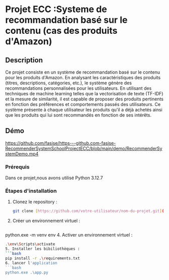 # Projet ECC :Systeme de recommandation basé sur le contenu (cas des produits d'Amazon)

## Description
Ce projet consiste en un système de recommandation basé sur le contenu pour les produits d'Amazon. En analysant les caractéristiques des produits (titres, descriptions, catégories, etc.), le système génère des recommandations personnalisées pour les utilisateurs. En utilisant des techniques de machine learning telles que la vectorisation de texte (TF-IDF) et la mesure de similarité, il est capable de proposer des produits pertinents en fonction des préférences et comportements passés des utilisateurs. Ce système présente à chaque utilisateur les produits qu'il a déjà achetés ainsi que les produits qui lui sont recommandés en fonction de ses intérêts.

## Démo
https://github.com/fasise/https---github.com-fasise-RecommenderSystemSchoolProjectECC/blob/main/demo/RecommenderSystemDemo.mp4

### Prérequis
Dans ce projet,nous avons utilisé Python 3.12.7 

### Étapes d'installation

1. Clonez le repository :
   ```bash
   git clone [https://github.com/votre-utilisateur/nom-du-projet.git](https://github.com/fasise/https---github.com-fasise-RecommenderSystemSchoolProjectECC)
2. Créer un environnement virtuel :
      ```bash
python.exe -m venv env
4. Activer un environnement virtuel :
   ```bash
.\env\Scripts\activate
5. Installer les bibiliothèques :
   ```bash
 pip install -r .\requirements.txt
6. lancer l'application
   ```bash
   python.exe .\app.py
   

